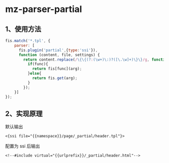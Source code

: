 # mz-parser-partial
## 1、使用方法


```javascript
fis.match('*.tpl', {
    parser: [
      fis.plugin('partial',{type:'ssi'}),
      function (content, file, settings) {
        return content.replace(/\{\{(?:(\w+)\:)?([\.\w]+)\}\}/g, function(str, func, arg ){
          if(func){
            return fis[func](arg);
          }else{
            return fis.get(arg);
          }
        });
    }]
});
```

## 2、实现原理

默认输出
```
<{ssi file="{{namespace}}/page/_partial/header.tpl"}>
```

配置为 ssi 后输出
```
<!--#include virtual="{{urlprefix}}/_partial/header.html"-->
```